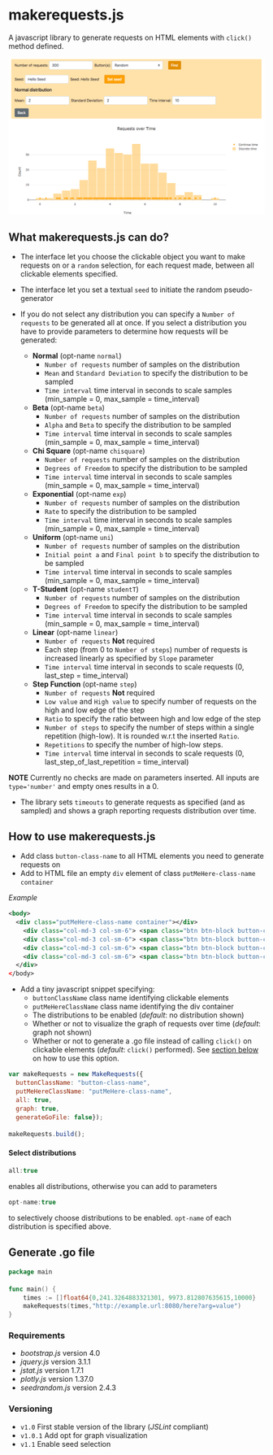 # makerequests.js
A javascript library to generate requests on HTML elements with ```click()``` method defined. 

![Example UI](/img/makerequests.png)

## What makerequests.js can do? ##

* The interface let you choose the clickable object you want to make requests on or a ```random``` 
selection, for each request made, between all clickable elements specified.  

* The interface let you set a textual ```seed``` to initiate the random pseudo-generator

* If you do not select any distribution you can specify a ```Number of requests``` to be generated all at once.
If you select a distribution you have to provide parameters to determine how requests will be generated:
  * **Normal** (opt-name ```normal```)
    * ```Number of requests``` number of samples on the distribution
    * ```Mean``` and ```Standard Deviation``` to specify the distribution to be sampled
    * ```Time interval``` time interval in seconds to scale samples (min_sample = 0, max_sample = time_interval)
  * **Beta** (opt-name ```beta```)
    * ```Number of requests``` number of samples on the distribution
    * ```Alpha``` and ```Beta``` to specify the distribution to be sampled
    * ```Time interval``` time interval in seconds to scale samples (min_sample = 0, max_sample = time_interval)
  * **Chi Square** (opt-name ```chisquare```)
    * ```Number of requests``` number of samples on the distribution
    * ```Degrees of Freedom``` to specify the distribution to be sampled
    * ```Time interval``` time interval in seconds to scale samples (min_sample = 0, max_sample = time_interval)
  * **Exponential** (opt-name ```exp```)
    * ```Number of requests``` number of samples on the distribution
    * ```Rate``` to specify the distribution to be sampled
    * ```Time interval``` time interval in seconds to scale samples (min_sample = 0, max_sample = time_interval)
  * **Uniform** (opt-name ```uni```)
    * ```Number of requests``` number of samples on the distribution
    * ```Initial point a``` and ```Final point b``` to specify the distribution to be sampled
    * ```Time interval``` time interval in seconds to scale samples (min_sample = 0, max_sample = time_interval)
  * **T-Student** (opt-name ```studentT```)
    * ```Number of requests``` number of samples on the distribution
    * ```Degrees of Freedom``` to specify the distribution to be sampled
    * ```Time interval``` time interval in seconds to scale samples (min_sample = 0, max_sample = time_interval)
  * **Linear** (opt-name ```linear```)
    * ```Number of requests``` **Not** required
    * Each step (from 0 to ```Number of steps```) number of requests is increased linearly as specified by ```Slope``` parameter
    * ```Time interval``` time interval in seconds to scale requests (0, last_step = time_interval)
  * **Step Function** (opt-name ```step```)
    * ```Number of requests``` **Not** required
    * ```Low value``` and ```High value``` to specify number of requests on the high and low edge of the step
    * ```Ratio``` to specify the ratio between high and low edge of the step
    * ```Number of steps``` to specify the number of steps within a single repetition (high-low). It is rounded w.r.t
    the inserted ```Ratio```.
    * ```Repetitions``` to specify the number of high-low steps.
    * ```Time interval``` time interval in seconds to scale requests (0, last_step_of_last_repetition = time_interval)

**NOTE** Currently no checks are made on parameters inserted. All inputs are ```type='number'``` and empty 
ones results in a 0.  

* The library sets ```timeouts``` to generate requests as specified (and as sampled) and shows a graph reporting 
requests distribution over time.

## How to use makerequests.js ##
* Add class ```button-class-name``` to all HTML elements you need to generate requests on
* Add to HTML file an empty ```div``` element of class ```putMeHere-class-name container``` 

*Example*  
```xml
<body>
  <div class="putMeHere-class-name container"></div>
    <div class="col-md-3 col-sm-6"> <span class="btn btn-block button-class-name">Button 1</span></div>
    <div class="col-md-3 col-sm-6"> <span class="btn btn-block button-class-name">Button 2</span></div>
    <div class="col-md-3 col-sm-6"> <span class="btn btn-block button-class-name">Button 3</span></div>
    <div class="col-md-3 col-sm-6"> <span class="btn btn-block button-class-name">Button 4</span></div>
  </div>
</body>
```

* Add a tiny javascript snippet specifying:
  * ```buttonClassName``` class name identifying clickable elements
  * ```putMeHereClassName``` class name identifying the div container
  * The distributions to be enabled (*default*: no distribution shown)
  * Whether or not to visualize the graph of requests over time (*default*: graph not shown)
  * Whether or not to generate a .go file instead of calling ```click()``` on clickable elements (*default*: ```click()``` performed). See [section below](#generate-go-file) on how to use this option.

```javascript
var makeRequests = new MakeRequests({
  buttonClassName: "button-class-name",
  putMeHereClassName: "putMeHere-class-name",
  all: true,
  graph: true,
  generateGoFile: false});
  
makeRequests.build();
```

#### Select distributions ####

```javascript
all:true
``` 
enables all distributions, otherwise you can add to parameters
```javascript
opt-name:true
```
to selectively choose distributions to be enabled. ```opt-name``` of each distribution is specified above.

## Generate .go file ##

```go
package main

func main() {
	times := []float64{0,241.3264883321301, 9973.812807635615,10000}
	makeRequests(times,"http://example.url:8080/here?arg=value")
}
``` 

### Requirements ###
* *bootstrap.js* version 4.0  
* *jquery.js* version 3.1.1
* *jstat.js* version 1.7.1
* *plotly.js* version 1.37.0
* *seedrandom.js* version 2.4.3

### Versioning ###
* ```v1.0``` First stable version of the library (*JSLint* compliant)
* ```v1.0.1``` Add opt for graph visualization
* ```v1.1``` Enable seed selection
